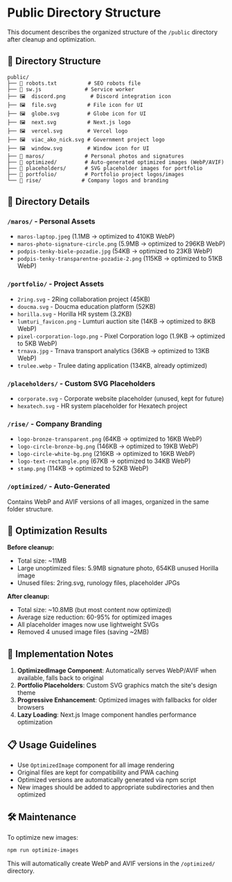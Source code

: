 # Public Directory Structure

This document describes the organized structure of the `/public` directory after cleanup and optimization.

## 📁 Directory Structure

```
public/
├── 📄 robots.txt          # SEO robots file
├── 📄 sw.js              # Service worker
├── 🖼️  discord.png        # Discord integration icon
├── 🖼️  file.svg          # File icon for UI
├── 🖼️  globe.svg         # Globe icon for UI
├── 🖼️  next.svg          # Next.js logo
├── 🖼️  vercel.svg        # Vercel logo
├── 🖼️  viac_ako_nick.svg # Government project logo
├── 🖼️  window.svg        # Window icon for UI
├── 📁 maros/             # Personal photos and signatures
├── 📁 optimized/         # Auto-generated optimized images (WebP/AVIF)
├── 📁 placeholders/      # SVG placeholder images for portfolio
├── 📁 portfolio/         # Portfolio project logos/images
└── 📁 rise/             # Company logos and branding
```

## 🎯 Directory Details

### `/maros/` - Personal Assets
- `maros-laptop.jpeg` (1.1MB → optimized to 410KB WebP)
- `maros-photo-signature-circle.png` (5.9MB → optimized to 296KB WebP)
- `podpis-tenky-biele-pozadie.jpg` (54KB → optimized to 23KB WebP)
- `podpis-tenky-transparentne-pozadie-2.png` (115KB → optimized to 51KB WebP)

### `/portfolio/` - Project Assets
- `2ring.svg` - 2Ring collaboration project (45KB)
- `doucma.svg` - Doucma education platform (52KB)
- `horilla.svg` - Horilla HR system (3.2KB)
- `lumturi_favicon.png` - Lumturi auction site (14KB → optimized to 8KB WebP)
- `pixel-corporation-logo.png` - Pixel Corporation logo (1.9KB → optimized to 5KB WebP)
- `trnava.jpg` - Trnava transport analytics (36KB → optimized to 13KB WebP)
- `trulee.webp` - Trulee dating application (134KB, already optimized)

### `/placeholders/` - Custom SVG Placeholders
- `corporate.svg` - Corporate website placeholder (unused, kept for future)
- `hexatech.svg` - HR system placeholder for Hexatech project

### `/rise/` - Company Branding
- `logo-bronze-transparent.png` (64KB → optimized to 16KB WebP)
- `logo-circle-bronze-bg.png` (146KB → optimized to 19KB WebP)
- `logo-circle-white-bg.png` (216KB → optimized to 16KB WebP)
- `logo-text-rectangle.png` (67KB → optimized to 34KB WebP)
- `stamp.png` (114KB → optimized to 52KB WebP)

### `/optimized/` - Auto-Generated
Contains WebP and AVIF versions of all images, organized in the same folder structure.

## 🚀 Optimization Results

**Before cleanup:**
- Total size: ~11MB
- Large unoptimized files: 5.9MB signature photo, 654KB unused Horilla image
- Unused files: 2ring.svg, runology files, placeholder JPGs

**After cleanup:**
- Total size: ~10.8MB (but most content now optimized)
- Average size reduction: 60-95% for optimized images
- All placeholder images now use lightweight SVGs
- Removed 4 unused image files (saving ~2MB)

## 🔧 Implementation Notes

1. **OptimizedImage Component**: Automatically serves WebP/AVIF when available, falls back to original
2. **Portfolio Placeholders**: Custom SVG graphics match the site's design theme
3. **Progressive Enhancement**: Optimized images with fallbacks for older browsers
4. **Lazy Loading**: Next.js Image component handles performance optimization

## 📋 Usage Guidelines

- Use `OptimizedImage` component for all image rendering
- Original files are kept for compatibility and PWA caching
- Optimized versions are automatically generated via npm script
- New images should be added to appropriate subdirectories and then optimized

## 🛠️ Maintenance

To optimize new images:
```bash
npm run optimize-images
```

This will automatically create WebP and AVIF versions in the `/optimized/` directory.

